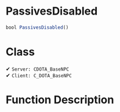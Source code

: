 # PassivesDisabled
```js
bool PassivesDisabled()
```
# Class
✔ `Server: CDOTA_BaseNPC`  
✔ `Client: C_DOTA_BaseNPC`  

# Function Description

